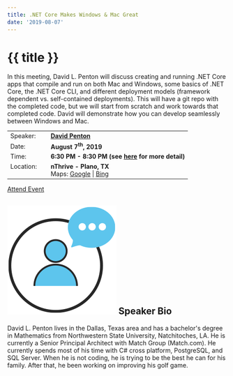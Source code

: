 ```yaml
---
title: .NET Core Makes Windows & Mac Great
date: '2019-08-07'
---
```

# {{ title }}

In this meeting, David L. Penton will discuss creating and running .NET Core apps that compile and run on both Mac and Windows, some basics of .NET Core, the .NET Core CLI, and different deployment models (framework dependent vs. self-contained deployments). This will have a git repo with the completed code, but we will start from scratch and work towards that completed code. David will demonstrate how you can develop seamlessly between Windows and Mac.

<table><tbody><tr><td>Speaker:</td><td>&nbsp;</td><td><b><a title="David Penton" target="_blank" href="https://twitter.com/dpenton">David Penton</a></b></td></tr><tr><td>Date:</td><td>&nbsp;</td><td><b>August 7<sup>th</sup>, 2019</b></td></tr><tr><td valign="top">Time:</td><td>&nbsp;</td><td><b>6:30 PM - 8:30 PM (see <a title="Location" href="/location/">here</a> for more detail)</b></td></tr><tr><td valign="top">Location:</td><td>&nbsp;</td><td><b>nThrive - Plano, TX</b><br>Maps: <a title="Google" target="_blank" href="https://goo.gl/maps/1OyNE">Google</a> | <a title="Bing" target="_blank" href="http://binged.it/1afBEJ9">Bing</a></td></tr></tbody></table>

[Attend Event](https://www.eventbrite.com/e/net-core-makes-windows-mac-great-tickets-67933939241)

## ![](/assets/img/icons/speakerbioicon.png) Speaker Bio

David L. Penton lives in the Dallas, Texas area and has a bachelor's degree in Mathematics from Northwestern State University, Natchitoches, LA. He is currently a Senior Principal Architect with Match Group (Match.com). He currently spends most of his time with C# cross platform, PostgreSQL, and SQL Server. When he is not coding, he is trying to be the best he can for his family. After that, he been working on improving his golf game.

